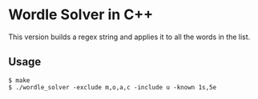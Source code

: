 # Wordle Solver in C++

This version builds a regex string and applies it to all the words in the list.

## Usage

```
$ make
$ ./wordle_solver -exclude m,o,a,c -include u -known 1s,5e
```
